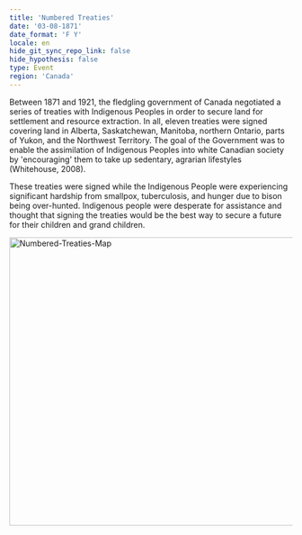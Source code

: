 ```yaml
---
title: 'Numbered Treaties'
date: '03-08-1871'
date_format: 'F Y'
locale: en
hide_git_sync_repo_link: false
hide_hypothesis: false
type: Event
region: 'Canada'
---
```


Between 1871 and 1921, the fledgling government of Canada negotiated a series of treaties with Indigenous Peoples in order to secure land for settlement and resource extraction. In all, eleven treaties were signed covering land in Alberta, Saskatchewan, Manitoba, northern Ontario, parts of Yukon, and the Northwest Territory. The goal of the Government was to enable the assimilation of Indigenous Peoples into white Canadian society by 'encouraging' them to take up sedentary, agrarian lifestyles (Whitehouse, 2008).

These treaties were signed while the Indigenous People were experiencing significant hardship from smallpox, tuberculosis, and hunger due to bison being over-hunted. Indigenous people were desperate for assistance and thought that signing the treaties would be the best way to secure a future for their children and grand children.

<a title="Canada location map.svg:derivative work: Yug (talk) Canada (geolocalisation).svg: STyx derivative work: Themightyquill [CC BY-SA 2.5 (https://creativecommons.org/licenses/by-sa/2.5)], via Wikimedia Commons" href="https://commons.wikimedia.org/wiki/File:Numbered-Treaties-Map.svg"><img width="512" alt="Numbered-Treaties-Map" src="https://upload.wikimedia.org/wikipedia/commons/thumb/5/5d/Numbered-Treaties-Map.svg/512px-Numbered-Treaties-Map.svg.png"></a>
